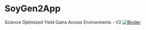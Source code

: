 # SoyGen2App
Science Optimized Yield Gains Across Environments - V2
[![Binder](https://mybinder.org/badge_logo.svg)](https://gesis.notebooks.org/v2/gh/ivanvishnu/SoyGen2App.git/main?urlpath=shiny/App/)
